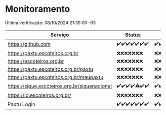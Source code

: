 # Monitoramento

Última verificação: 08/10/2024 21:39:00 -03

|Serviço|Status|Últimas 24h|
|---|---|---|
|https://github.com|<span title="2024-10-01: OK=23">✔️</span><span title="2024-10-02: OK=23">✔️</span><span title="2024-10-03: OK=23">✔️</span><span title="2024-10-04: OK=23">✔️</span><span title="2024-10-05: OK=23">✔️</span><span title="2024-10-06: OK=23">✔️</span><span title="2024-10-07: OK=23">✔️</span>|<span title="07/10/2024 21:39:00 -03 : 200">✔️</span><span title="07/10/2024 23:13:00 -03 : 200">✔️</span><span title="08/10/2024 00:16:00 -03 : 200">✔️</span><span title="08/10/2024 01:10:00 -03 : 200">✔️</span><span title="08/10/2024 02:08:00 -03 : 200">✔️</span><span title="08/10/2024 03:12:00 -03 : 200">✔️</span><span title="08/10/2024 04:08:00 -03 : 200">✔️</span><span title="08/10/2024 05:11:00 -03 : 200">✔️</span><span title="08/10/2024 06:08:00 -03 : 200">✔️</span><span title="08/10/2024 07:08:00 -03 : 200">✔️</span><span title="08/10/2024 08:07:00 -03 : 200">✔️</span><span title="08/10/2024 09:15:00 -03 : 200">✔️</span><span title="08/10/2024 10:16:00 -03 : 200">✔️</span><span title="08/10/2024 11:09:00 -03 : 200">✔️</span><span title="08/10/2024 12:08:00 -03 : 200">✔️</span><span title="08/10/2024 13:10:00 -03 : 200">✔️</span><span title="08/10/2024 14:07:00 -03 : 200">✔️</span><span title="08/10/2024 15:10:00 -03 : 200">✔️</span><span title="08/10/2024 16:03:00 -03 : 200">✔️</span><span title="08/10/2024 17:07:00 -03 : 200">✔️</span><span title="08/10/2024 18:07:00 -03 : 200">✔️</span><span title="08/10/2024 19:07:00 -03 : 200">✔️</span><span title="08/10/2024 20:08:00 -03 : 200">✔️</span><span title="08/10/2024 21:39:00 -03 : 200">✔️</span>|
|https://paxtu.escoteiros.org.br|<span title="2024-10-01: Falhas=23">❌</span><span title="2024-10-02: Falhas=23">❌</span><span title="2024-10-03: Falhas=23">❌</span><span title="2024-10-04: Falhas=23">❌</span><span title="2024-10-05: Falhas=23">❌</span><span title="2024-10-06: Falhas=23">❌</span><span title="2024-10-07: Falhas=23">❌</span>|<span title="07/10/2024 21:39:00 -03 : 403">❌</span><span title="07/10/2024 23:13:00 -03 : 403">❌</span><span title="08/10/2024 00:16:00 -03 : 403">❌</span><span title="08/10/2024 01:10:00 -03 : 403">❌</span><span title="08/10/2024 02:08:00 -03 : 403">❌</span><span title="08/10/2024 03:12:00 -03 : 403">❌</span><span title="08/10/2024 04:08:00 -03 : 403">❌</span><span title="08/10/2024 05:11:00 -03 : 403">❌</span><span title="08/10/2024 06:08:00 -03 : 403">❌</span><span title="08/10/2024 07:08:00 -03 : 403">❌</span><span title="08/10/2024 08:07:00 -03 : 403">❌</span><span title="08/10/2024 09:15:00 -03 : 403">❌</span><span title="08/10/2024 10:16:00 -03 : 403">❌</span><span title="08/10/2024 11:09:00 -03 : 403">❌</span><span title="08/10/2024 12:08:00 -03 : 403">❌</span><span title="08/10/2024 13:10:00 -03 : 403">❌</span><span title="08/10/2024 14:07:00 -03 : 403">❌</span><span title="08/10/2024 15:10:00 -03 : 403">❌</span><span title="08/10/2024 16:03:00 -03 : 403">❌</span><span title="08/10/2024 17:07:00 -03 : 403">❌</span><span title="08/10/2024 18:07:00 -03 : 403">❌</span><span title="08/10/2024 19:07:00 -03 : 403">❌</span><span title="08/10/2024 20:08:00 -03 : 403">❌</span><span title="08/10/2024 21:39:00 -03 : 403">❌</span>|
|https://escoteiros.org.br|<span title="2024-10-01: Falhas=23">❌</span><span title="2024-10-02: Falhas=23">❌</span><span title="2024-10-03: Falhas=23">❌</span><span title="2024-10-04: Falhas=23">❌</span><span title="2024-10-05: Falhas=23">❌</span><span title="2024-10-06: Falhas=23">❌</span><span title="2024-10-07: Falhas=23">❌</span>|<span title="07/10/2024 21:39:00 -03 : 403">❌</span><span title="07/10/2024 23:13:00 -03 : 403">❌</span><span title="08/10/2024 00:16:00 -03 : 403">❌</span><span title="08/10/2024 01:10:00 -03 : 403">❌</span><span title="08/10/2024 02:08:00 -03 : 403">❌</span><span title="08/10/2024 03:12:00 -03 : 403">❌</span><span title="08/10/2024 04:08:00 -03 : 403">❌</span><span title="08/10/2024 05:11:00 -03 : 403">❌</span><span title="08/10/2024 06:08:00 -03 : 403">❌</span><span title="08/10/2024 07:08:00 -03 : 403">❌</span><span title="08/10/2024 08:07:00 -03 : 403">❌</span><span title="08/10/2024 09:15:00 -03 : 403">❌</span><span title="08/10/2024 10:16:00 -03 : 403">❌</span><span title="08/10/2024 11:09:00 -03 : 403">❌</span><span title="08/10/2024 12:08:00 -03 : 403">❌</span><span title="08/10/2024 13:10:00 -03 : 403">❌</span><span title="08/10/2024 14:07:00 -03 : 403">❌</span><span title="08/10/2024 15:10:00 -03 : 403">❌</span><span title="08/10/2024 16:03:00 -03 : 403">❌</span><span title="08/10/2024 17:07:00 -03 : 403">❌</span><span title="08/10/2024 18:07:00 -03 : 403">❌</span><span title="08/10/2024 19:07:00 -03 : 403">❌</span><span title="08/10/2024 20:08:00 -03 : 403">❌</span><span title="08/10/2024 21:39:00 -03 : 403">❌</span>|
|https://paxtu.escoteiros.org.br/paxtu|<span title="2024-10-01: Falhas=23">❌</span><span title="2024-10-02: Falhas=23">❌</span><span title="2024-10-03: Falhas=23">❌</span><span title="2024-10-04: Falhas=23">❌</span><span title="2024-10-05: Falhas=23">❌</span><span title="2024-10-06: Falhas=23">❌</span><span title="2024-10-07: Falhas=23">❌</span>|<span title="07/10/2024 21:39:00 -03 : 403">❌</span><span title="07/10/2024 23:13:00 -03 : 403">❌</span><span title="08/10/2024 00:16:00 -03 : 403">❌</span><span title="08/10/2024 01:10:00 -03 : 403">❌</span><span title="08/10/2024 02:08:00 -03 : 403">❌</span><span title="08/10/2024 03:12:00 -03 : 403">❌</span><span title="08/10/2024 04:08:00 -03 : 403">❌</span><span title="08/10/2024 05:12:00 -03 : 403">❌</span><span title="08/10/2024 06:08:00 -03 : 403">❌</span><span title="08/10/2024 07:08:00 -03 : 403">❌</span><span title="08/10/2024 08:07:00 -03 : 403">❌</span><span title="08/10/2024 09:15:00 -03 : 403">❌</span><span title="08/10/2024 10:16:00 -03 : 403">❌</span><span title="08/10/2024 11:09:00 -03 : 403">❌</span><span title="08/10/2024 12:08:00 -03 : 403">❌</span><span title="08/10/2024 13:10:00 -03 : 403">❌</span><span title="08/10/2024 14:07:00 -03 : 403">❌</span><span title="08/10/2024 15:10:00 -03 : 403">❌</span><span title="08/10/2024 16:03:00 -03 : 403">❌</span><span title="08/10/2024 17:07:00 -03 : 403">❌</span><span title="08/10/2024 18:07:00 -03 : 403">❌</span><span title="08/10/2024 19:07:00 -03 : 403">❌</span><span title="08/10/2024 20:08:00 -03 : 403">❌</span><span title="08/10/2024 21:39:00 -03 : 403">❌</span>|
|https://paxtu.escoteiros.org.br/meupaxtu|<span title="2024-10-01: Falhas=23">❌</span><span title="2024-10-02: Falhas=23">❌</span><span title="2024-10-03: Falhas=23">❌</span><span title="2024-10-04: Falhas=23">❌</span><span title="2024-10-05: Falhas=23">❌</span><span title="2024-10-06: Falhas=23">❌</span><span title="2024-10-07: Falhas=23">❌</span>|<span title="07/10/2024 21:39:00 -03 : 403">❌</span><span title="07/10/2024 23:13:00 -03 : 403">❌</span><span title="08/10/2024 00:16:00 -03 : 403">❌</span><span title="08/10/2024 01:10:00 -03 : 403">❌</span><span title="08/10/2024 02:08:00 -03 : 403">❌</span><span title="08/10/2024 03:12:00 -03 : 403">❌</span><span title="08/10/2024 04:08:00 -03 : 403">❌</span><span title="08/10/2024 05:12:00 -03 : 403">❌</span><span title="08/10/2024 06:08:00 -03 : 403">❌</span><span title="08/10/2024 07:08:00 -03 : 403">❌</span><span title="08/10/2024 08:07:00 -03 : 403">❌</span><span title="08/10/2024 09:15:00 -03 : 403">❌</span><span title="08/10/2024 10:16:00 -03 : 403">❌</span><span title="08/10/2024 11:09:00 -03 : 403">❌</span><span title="08/10/2024 12:08:00 -03 : 403">❌</span><span title="08/10/2024 13:10:00 -03 : 403">❌</span><span title="08/10/2024 14:07:00 -03 : 403">❌</span><span title="08/10/2024 15:10:00 -03 : 403">❌</span><span title="08/10/2024 16:03:00 -03 : 403">❌</span><span title="08/10/2024 17:07:00 -03 : 403">❌</span><span title="08/10/2024 18:07:00 -03 : 403">❌</span><span title="08/10/2024 19:07:00 -03 : 403">❌</span><span title="08/10/2024 20:08:00 -03 : 403">❌</span><span title="08/10/2024 21:39:00 -03 : 403">❌</span>|
|https://sigue.escoteiros.org.br/siguenacional|<span title="2024-10-01: OK=23">✔️</span><span title="2024-10-02: OK=23">✔️</span><span title="2024-10-03: OK=23">✔️</span><span title="2024-10-04: OK=23">✔️</span><span title="2024-10-05: OK=22, Falhas=1">⚠️</span><span title="2024-10-06: OK=23">✔️</span><span title="2024-10-07: OK=23">✔️</span>|<span title="07/10/2024 21:39:00 -03 : 200">✔️</span><span title="07/10/2024 23:13:00 -03 : 200">✔️</span><span title="08/10/2024 00:16:00 -03 : 200">✔️</span><span title="08/10/2024 01:10:00 -03 : 200">✔️</span><span title="08/10/2024 02:08:00 -03 : 200">✔️</span><span title="08/10/2024 03:12:00 -03 : 200">✔️</span><span title="08/10/2024 04:08:00 -03 : 200">✔️</span><span title="08/10/2024 05:12:00 -03 : 200">✔️</span><span title="08/10/2024 06:08:00 -03 : 200">✔️</span><span title="08/10/2024 07:08:00 -03 : 200">✔️</span><span title="08/10/2024 08:07:00 -03 : 200">✔️</span><span title="08/10/2024 09:15:00 -03 : 200">✔️</span><span title="08/10/2024 10:16:00 -03 : 0">❌</span><span title="08/10/2024 11:09:00 -03 : 200">✔️</span><span title="08/10/2024 12:08:00 -03 : 200">✔️</span><span title="08/10/2024 13:10:00 -03 : 200">✔️</span><span title="08/10/2024 14:07:00 -03 : 200">✔️</span><span title="08/10/2024 15:10:00 -03 : 200">✔️</span><span title="08/10/2024 16:03:00 -03 : 200">✔️</span><span title="08/10/2024 17:07:00 -03 : 200">✔️</span><span title="08/10/2024 18:07:00 -03 : 200">✔️</span><span title="08/10/2024 19:07:00 -03 : 200">✔️</span><span title="08/10/2024 20:08:00 -03 : 200">✔️</span><span title="08/10/2024 21:39:00 -03 : 200">✔️</span>|
|https://id.escoteiros.org.br/|<span title="2024-10-01: Falhas=23">❌</span><span title="2024-10-02: Falhas=23">❌</span><span title="2024-10-03: Falhas=23">❌</span><span title="2024-10-04: Falhas=23">❌</span><span title="2024-10-05: Falhas=23">❌</span><span title="2024-10-06: Falhas=23">❌</span><span title="2024-10-07: Falhas=23">❌</span>|<span title="07/10/2024 21:39:00 -03 : 403">❌</span><span title="07/10/2024 23:13:00 -03 : 403">❌</span><span title="08/10/2024 00:16:00 -03 : 403">❌</span><span title="08/10/2024 01:10:00 -03 : 403">❌</span><span title="08/10/2024 02:08:00 -03 : 403">❌</span><span title="08/10/2024 03:12:00 -03 : 403">❌</span><span title="08/10/2024 04:08:00 -03 : 403">❌</span><span title="08/10/2024 05:12:00 -03 : 403">❌</span><span title="08/10/2024 06:08:00 -03 : 403">❌</span><span title="08/10/2024 07:08:00 -03 : 403">❌</span><span title="08/10/2024 08:07:00 -03 : 403">❌</span><span title="08/10/2024 09:15:00 -03 : 403">❌</span><span title="08/10/2024 10:16:00 -03 : 403">❌</span><span title="08/10/2024 11:09:00 -03 : 403">❌</span><span title="08/10/2024 12:08:00 -03 : 403">❌</span><span title="08/10/2024 13:10:00 -03 : 403">❌</span><span title="08/10/2024 14:07:00 -03 : 403">❌</span><span title="08/10/2024 15:10:00 -03 : 403">❌</span><span title="08/10/2024 16:03:00 -03 : 403">❌</span><span title="08/10/2024 17:07:00 -03 : 403">❌</span><span title="08/10/2024 18:07:00 -03 : 403">❌</span><span title="08/10/2024 19:07:00 -03 : 403">❌</span><span title="08/10/2024 20:08:00 -03 : 403">❌</span><span title="08/10/2024 21:39:00 -03 : 403">❌</span>|
|Paxtu Login|<span title="2024-10-01: OK=23">✔️</span><span title="2024-10-02: OK=23">✔️</span><span title="2024-10-03: OK=23">✔️</span><span title="2024-10-04: OK=23">✔️</span><span title="2024-10-05: OK=23">✔️</span><span title="2024-10-06: OK=23">✔️</span><span title="2024-10-07: OK=23">✔️</span>|<span title="07/10/2024 21:39:00 -03 : 200">✔️</span><span title="07/10/2024 23:13:00 -03 : 200">✔️</span><span title="08/10/2024 00:16:00 -03 : 200">✔️</span><span title="08/10/2024 01:10:00 -03 : 200">✔️</span><span title="08/10/2024 02:08:00 -03 : 200">✔️</span><span title="08/10/2024 03:12:00 -03 : 200">✔️</span><span title="08/10/2024 04:08:00 -03 : 200">✔️</span><span title="08/10/2024 05:12:00 -03 : 200">✔️</span><span title="08/10/2024 06:08:00 -03 : 200">✔️</span><span title="08/10/2024 07:08:00 -03 : 530">❌</span><span title="08/10/2024 08:07:00 -03 : 200">✔️</span><span title="08/10/2024 09:15:00 -03 : 200">✔️</span><span title="08/10/2024 10:16:00 -03 : 200">✔️</span><span title="08/10/2024 11:09:00 -03 : 200">✔️</span><span title="08/10/2024 12:08:00 -03 : 200">✔️</span><span title="08/10/2024 13:10:00 -03 : 200">✔️</span><span title="08/10/2024 14:07:00 -03 : 200">✔️</span><span title="08/10/2024 15:10:00 -03 : 200">✔️</span><span title="08/10/2024 16:03:00 -03 : 200">✔️</span><span title="08/10/2024 17:07:00 -03 : 200">✔️</span><span title="08/10/2024 18:07:00 -03 : 200">✔️</span><span title="08/10/2024 19:07:00 -03 : 200">✔️</span><span title="08/10/2024 20:08:00 -03 : 200">✔️</span><span title="08/10/2024 21:39:00 -03 : 200">✔️</span>|
